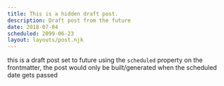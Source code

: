 ```yaml
---
title: This is a hidden draft post.
description: Draft post from the future
date: 2018-07-04
scheduled: 2099-06-23
layout: layouts/post.njk
---
```


this is a draft post set to future using the ``` scheduled ``` property on the frontmatter, the post would only be built/generated when the scheduled date gets passed

